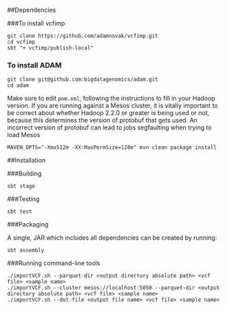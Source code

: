 ##Dependencies

###To install vcfimp

```
git clone https://github.com/adamnovak/vcfimp.git
cd vcfimp
sbt "+ vcfimp/publish-local"
```

### To install ADAM

```
git clone git@github.com:bigdatagenomics/adam.git
cd adam
```

Make sure to edit `pom.xml`, following the instructions to fill in your Hadoop version. If you are running against a Mesos cluster, it is vitally important to be correct about whether Hadoop 2.2.0 or greater is being used or not, because this determines the version of protobuf that gets used. An incorrect version of protobuf can lead to jobs segfaulting when trying to load Mesos

```
MAVEN_OPTS="-Xmx512m -XX:MaxPermSize=128m" mvn clean package install
```

##Installation

###Building

```
sbt stage
```

###Testing

```
sbt test
```

###Packaging

A single, JAR which includes all dependencies can be created by running:

```
sbt assembly
```

###Running command-line tools

```
./importVCF.sh --parquet-dir <output directory absolute path> <vcf file> <sample name>
./importVCF.sh --cluster mesos://localhost:5050 --parquet-dir <output directory absolute path> <vcf file> <sample name> 
./importVCF.sh --dot-file <output file name> <vcf file> <sample name>
```
